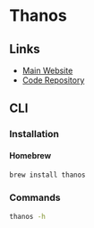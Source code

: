 # Thanos

<!--
thanosrulers

https://particule.io/en/blog/thanos-monitoring/
https://stackoverflow.com/questions/64965827/unable-to-attach-aws-ebs-volume-error-instance-not-found
-->

## Links

- [Main Website](https://thanos.io/)
- [Code Repository](https://github.com/thanos-io/thanos)

## CLI

### Installation

#### Homebrew

```sh
brew install thanos
```

### Commands

```sh
thanos -h
```

<!-- ### Usage

```sh
#
thanos receive \
  --receive.hashrings-file=./test/config/hashrings.json \
  --receive.local-endpoint=127.0.0.1:10901 \
  --receive.default-tenant-id="1610b0c3-c509-4592-a256-a1871353dbfa" \
  --grpc-address=127.0.0.1:10901 \
  --http-address=127.0.0.1:10902 \
  --remote-write.address=127.0.0.1:19291 \
  --log.level=error \
  --tsdb.path="$(mktemp -d)"

#
thanos query \
  --grpc-address=127.0.0.1:10911 \
  --http-address=127.0.0.1:9091 \
  --store=127.0.0.1:10901 \
  --log.level=error \
  --web.external-prefix=.
``` -->
